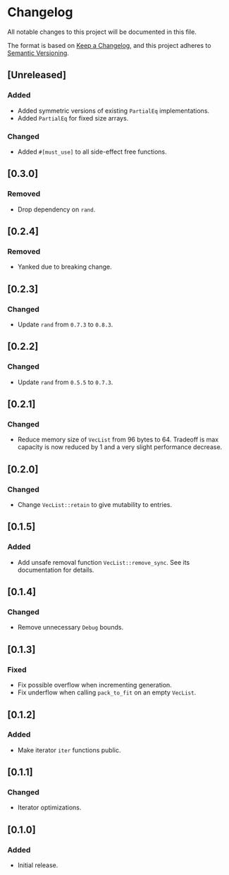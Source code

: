 # Changelog

All notable changes to this project will be documented in this file.

The format is based on [Keep a Changelog](https://keepachangelog.com/en/1.1.0/), and this project adheres to
[Semantic Versioning](https://semver.org/spec/v2.0.0.html).

## [Unreleased]

### Added

 - Added symmetric versions of existing `PartialEq` implementations.
 - Added `PartialEq` for fixed size arrays.

### Changed

 - Added `#[must_use]` to all side-effect free functions.

## [0.3.0]

### Removed

 - Drop dependency on `rand`.

## [0.2.4]

### Removed

 - Yanked due to breaking change.

## [0.2.3]

### Changed

 - Update `rand` from `0.7.3` to `0.8.3`.

## [0.2.2]

### Changed
 
 - Update `rand` from `0.5.5` to `0.7.3`.

## [0.2.1]

### Changed

 - Reduce memory size of `VecList` from 96 bytes to 64. Tradeoff is max capacity is now reduced by 1 and a very slight
   performance decrease.

## [0.2.0]

### Changed

 - Change `VecList::retain` to give mutability to entries.

## [0.1.5]

### Added

 - Add unsafe removal function `VecList::remove_sync`. See its documentation for details.

## [0.1.4]

### Changed

 - Remove unnecessary `Debug` bounds.

## [0.1.3]

### Fixed

 - Fix possible overflow when incrementing generation.
 - Fix underflow when calling `pack_to_fit` on an empty `VecList`.

## [0.1.2]

### Added

 - Make iterator `iter` functions public.

## [0.1.1]

### Changed

 - Iterator optimizations.

## [0.1.0]

### Added

 - Initial release.

